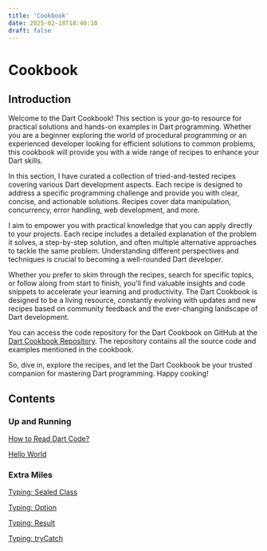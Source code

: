 ```yaml
---
title: 'Cookbook'
date: 2025-02-18T18:40:10
draft: false
---
```


# Cookbook

## Introduction

Welcome to the Dart Cookbook! This section is your go-to resource for practical solutions and hands-on examples in Dart programming. Whether you are a beginner exploring the world of procedural programming or an experienced developer looking for efficient solutions to common problems, this cookbook will provide you with a wide range of recipes to enhance your Dart skills.

In this section, I have curated a collection of tried-and-tested recipes covering various Dart development aspects. Each recipe is designed to address a specific programming challenge and provide you with clear, concise, and actionable solutions. Recipes cover data manipulation, concurrency, error handling, web development, and more.

I aim to empower you with practical knowledge that you can apply directly to your projects. Each recipe includes a detailed explanation of the problem it solves, a step-by-step solution, and often multiple alternative approaches to tackle the same problem. Understanding different perspectives and techniques is crucial to becoming a well-rounded Dart developer.

Whether you prefer to skim through the recipes, search for specific topics, or follow along from start to finish, you'll find valuable insights and code snippets to accelerate your learning and productivity. The Dart Cookbook is designed to be a living resource, constantly evolving with updates and new recipes based on community feedback and the ever-changing landscape of Dart development.

You can access the code repository for the Dart Cookbook on GitHub at the [Dart Cookbook Repository](https://github.com/organiclever/ayokoding/tree/main/contents/dart-cookbook). The repository contains all the source code and examples mentioned in the cookbook.

So, dive in, explore the recipes, and let the Dart Cookbook be your trusted companion for mastering Dart programming. Happy cooking!

## Contents

### Up and Running

[How to Read Dart Code?](Cookbook%20c9bd6174922c49ecae1a6930a9bac8e6/How%20to%20Read%20Dart%20Code%20542d0687d3694e94bf2447cf60ff0ce5.md)

[Hello World](Cookbook%20c9bd6174922c49ecae1a6930a9bac8e6/Hello%20World%2090724f81f3204e2ebac0065c0f0e5a01.md)

### Extra Miles

[Typing: Sealed Class](Cookbook%20c9bd6174922c49ecae1a6930a9bac8e6/Typing%20Sealed%20Class%208257bf0bd48748448a2c8687230a68cc.md)

[Typing: Option](Cookbook%20c9bd6174922c49ecae1a6930a9bac8e6/Typing%20Option%2075de41ee5e0b49c3b566398d2563beba.md)

[Typing: Result](Cookbook%20c9bd6174922c49ecae1a6930a9bac8e6/Typing%20Result%200d2f6a91942d409d949610cebb9d1eb7.md)

[Typing: tryCatch](Cookbook%20c9bd6174922c49ecae1a6930a9bac8e6/Typing%20tryCatch%20f0da16a29a824b69ae8d3bc55f932b28.md)
